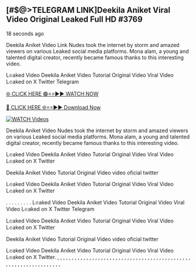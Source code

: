 ## [#$@>TELEGRAM LINK]Deekila Aniket Viral Video Original Leaked Full HD #3769

18 seconds ago

Deekila Aniket Video Link Nudes took the internet by storm and amazed viewers on various Leaked social media platforms. Mona alam, a young and talented digital creator, recently became famous thanks to this interesting video.

L𝚎aked Video Deekila Aniket Video Tutorial Original Video Viral Video L𝚎aked on X Twitter Telegram

[🌐 CLICK HERE 🟢==►► WATCH NOW](https://dekho-ki-hoy-07-2k25.blogspot.com/2025/01/viral-on.html)

[🔴 CLICK HERE 🌐==►► Download Now](https://dekho-ki-hoy-07-2k25.blogspot.com/2025/01/viral-on.html)

[![WATCH Videos](https://i.imgur.com/dJHk4Zq.gif)](https://dekho-ki-hoy-07-2k25.blogspot.com/2025/01/viral-on.html)

Deekila Aniket Video Nudes took the internet by storm and amazed viewers on various Leaked social media platforms. Mona alam, a young and talented digital creator, recently became famous thanks to this interesting video.

L𝚎aked Video Deekila Aniket Video Tutorial Original Video Viral Video L𝚎aked on X Twitter

Deekila Aniket Video Tutorial Original Video video oficial twitter

L𝚎aked Video Deekila Aniket Video Tutorial Original Video Viral Video L𝚎aked on X Twitter

. . . . . . . . . L𝚎aked Video Deekila Aniket Video Tutorial Original Video Viral Video L𝚎aked on X Twitter Telegram

L𝚎aked Video Deekila Aniket Video Tutorial Original Video Viral Video L𝚎aked on X Twitter

Deekila Aniket Video Tutorial Original Video video oficial twitter

L𝚎aked Video Deekila Aniket Video Tutorial Original Video Viral Video L𝚎aked on X Twitter.
,
,
,
,
,
,
,
,
,
,
,
,
,
,
,
,
,
,
,
,
,
,
,
,
,
,
,
,
,
,
,
,
,
,
,
,
,
,
,
,
,
,
,
,
,
,
,
,
,
,
,
,
,
,
,
,
,
,
,
,
,
,
,
,
,